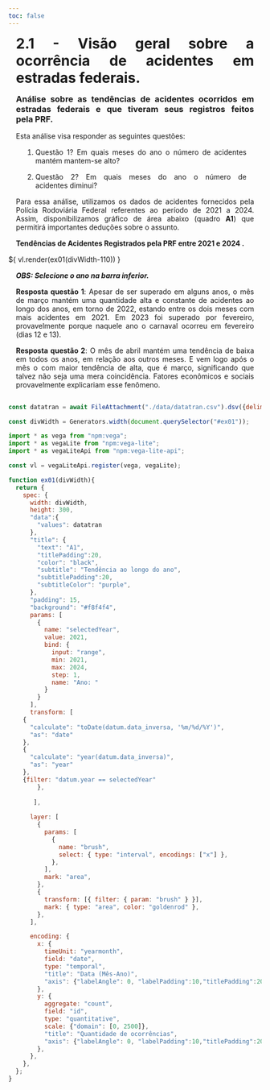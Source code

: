 ```yaml
---
toc: false
---
```


<style> 
    p, li, ol, table, figure, figcaption, h1, h2, h3, h4, h5, h6, .katex-display
    {
        max-width:none;
        text-align: justify;
        margin: 15px 15px;
        text-wrap: pretty;
    }
</style>

# 2.1 - Visão geral sobre a ocorrência de acidentes em estradas federais.

### Análise sobre as tendências de acidentes ocorridos em estradas federais e que tiveram seus registros feitos pela PRF.

Esta análise visa responder as seguintes questões:

1) Questão 1? Em quais meses do ano o número de acidentes mantém mantem-se alto?
2) Questão 2? Em quais meses do ano o número de acidentes diminui?


Para essa análise, utilizamos os dados de acidentes fornecidos pela Polícia Rodoviária Federal referentes ao período de 2021 a 2024. Assim, disponibilizamos gráfico de área abaixo (quadro **A1**) que permitirá importantes deduções sobre o assunto.

<div class="grid grid-cols">
  <div id="ex01" class="card">
    <h4>Tendências de Acidentes Registrados pela PRF entre 2021 e 2024 .</h4>
     <div style="width: 100%;margin-top: 15px;">
      ${ vl.render(ex01(divWidth-110)) }
    </div>
    <h5>OBS: Selecione o ano na barra inferior.</h5>
  </div>
</div>

<b>Resposta questão 1</b>: Apesar de ser superado em alguns anos, o mês de março mantém uma quantidade alta e constante de acidentes ao longo dos anos, em torno de 2022, estando entre os dois meses com mais acidentes em 2021. Em 2023 foi superado por fevereiro, provavelmente porque naquele ano o carnaval ocorreu em fevereiro (dias 12 e 13). 

<b>Resposta questão 2</b>: O mês de abril mantém uma tendência de baixa em todos os anos, em relação aos outros meses. E vem logo após o mês o com maior tendência de alta, que é março, significando que talvez não seja uma mera coincidência. Fatores econômicos e sociais provavelmente explicariam esse fenômeno.  

```js

const datatran = await FileAttachment("./data/datatran.csv").dsv({delimiter: ";",typed: true,});

const divWidth = Generators.width(document.querySelector("#ex01"));

import * as vega from "npm:vega";
import * as vegaLite from "npm:vega-lite";
import * as vegaLiteApi from "npm:vega-lite-api";

const vl = vegaLiteApi.register(vega, vegaLite);

function ex01(divWidth){
  return {
    spec: {
      width: divWidth,
      height: 300,
      "data":{
        "values": datatran
      },
      "title": {
        "text": "A1",
        "titlePadding":20,
        "color": "black",
        "subtitle": "Tendência ao longo do ano",
        "subtitlePadding":20,
        "subtitleColor": "purple",
      },
      "padding": 15,
      "background": "#f8f4f4",   
      params: [
        {
          name: "selectedYear",
          value: 2021,
          bind: {
            input: "range",
            min: 2021,
            max: 2024,
            step: 1,
            name: "Ano: "
          }
        }
      ],
      transform: [
    {
      "calculate": "toDate(datum.data_inversa, '%m/%d/%Y')",
      "as": "date"
    },
    {
      "calculate": "year(datum.data_inversa)",
      "as": "year"
    },
    {filter: "datum.year == selectedYear"
        },     
    
       ],
      
      layer: [
        {
          params: [
            {
              name: "brush",
              select: { type: "interval", encodings: ["x"] },
            },
          ],
          mark: "area",
        },
        {
          transform: [{ filter: { param: "brush" } }],
          mark: { type: "area", color: "goldenrod" },
        },
      ],

      encoding: {
        x: {
          timeUnit: "yearmonth",
          field: "date",
          type: "temporal",
          "title": "Data (Mês-Ano)", 
          "axis": {"labelAngle": 0, "labelPadding":10,"titlePadding":20,}   
        },
        y: {
          aggregate: "count",
          field: "id",
          type: "quantitative",
          scale: {"domain": [0, 2500]},
          "title": "Quantidade de ocorrências", 
          "axis": {"labelAngle": 0, "labelPadding":10,"titlePadding":20,}             
        },
      },
    },
  };
}
```
